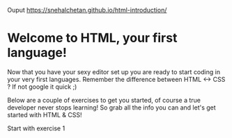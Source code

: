 Ouput 
https://snehalchetan.github.io/html-introduction/

# Welcome to HTML, your first language!

Now that you have your sexy editor set up you are ready to start coding in your very first languages.
Remember the difference between HTML <-> CSS ? If not google it quick ;)

Below are a couple of exercises to get you started, of course a true developer never stops learning!
So grab all the info you can and let's get started with HTML & CSS!

Start with exercise 1



